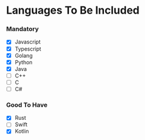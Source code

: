 # Languages To Be Included

### Mandatory

- [x] Javascript
- [x] Typescript
- [x] Golang
- [x] Python
- [x] Java
- [ ] C++
- [ ] C
- [ ] C#

### Good To Have

- [x] Rust
- [ ] Swift
- [X] Kotlin
